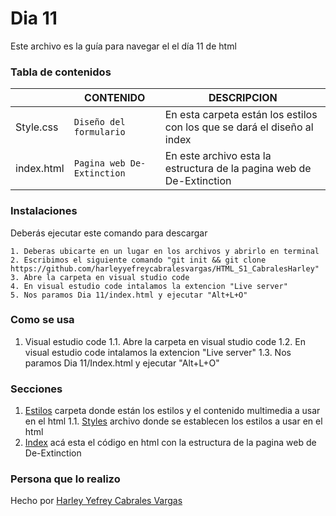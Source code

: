 # Dia 11
Este archivo es la guía para navegar el el día 11 de html

### Tabla de contenidos

|                |CONTENIDO                         |DESCRIPCION                             |
|------------------|------------------------------------|-----------------------------------|
|Style.css         |`Diseño del formulario`            |En esta carpeta están los estilos con los que se dará el diseño al index         
|index.html         |`Pagina web De-Extinction`|En este archivo esta la estructura de la pagina web de De-Extinction
### Instalaciones 
Deberás ejecutar este comando para descargar 

```
1. Deberas ubicarte en un lugar en los archivos y abrirlo en terminal
2. Escribimos el siguiente comando "git init && git clone https://github.com/harleyyefreycabralesvargas/HTML_S1_CabralesHarley"
3. Abre la carpeta en visual studio code
4. En visual estudio code intalamos la extencion "Live server"
5. Nos paramos Dia 11/index.html y ejecutar "Alt+L+O"

```

### Como se usa
1. Visual estudio code
1.1. Abre la carpeta en visual studio code
1.2. En visual estudio code intalamos la extencion "Live server"
1.3. Nos paramos Dia 11/Index.html y ejecutar "Alt+L+O"
### Secciones
1. [Estilos](estilos) carpeta donde están los estilos y el contenido multimedia a usar en el html
1.1. [Styles](estilos/style.css) archivo donde se establecen los estilos a usar en el html
2.  [Index](index.html) acá esta el código en html con la estructura  de la pagina web de De-Extinction

### Persona que lo realizo
Hecho por [Harley Yefrey Cabrales Vargas](https://github.com/harleyyefreycabralesvargas)